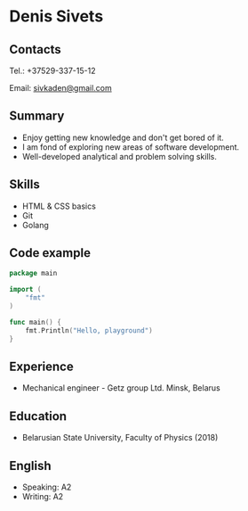 # Denis Sivets

## Contacts
Tel.: +37529-337-15-12

Email: [sivkaden@gmail.com](mailto:sivkaden@gmail.com)

## Summary 
* Enjoy getting new knowledge and don't get bored of it.
* I am fond of exploring new areas of software development.
* Well-developed analytical and problem solving skills.

## Skills
* HTML & CSS basics
* Git
* Golang

## Code example
```go
package main

import (
	"fmt"
)

func main() {
	fmt.Println("Hello, playground")
}
```

## Experience
* Mechanical engineer - Getz group Ltd. Minsk, Belarus

## Education
* Belarusian State University, Faculty of Physics (2018)

## English
* Speaking: A2
* Writing: A2
